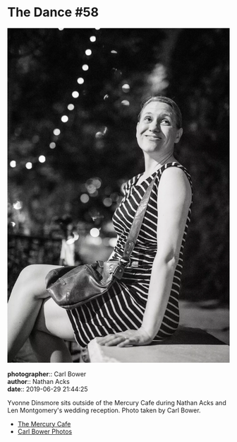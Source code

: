 # The Dance #58

![Yvonne Dinsmore sits outside of the Mercury Cafe](assets/2019-06-29-set-4-the-dance-58.webp)

**photographer**:: Carl Bower  
**author**:: Nathan Acks  
**date**:: 2019-06-29 21:44:25

Yvonne Dinsmore sits outside of the Mercury Cafe during Nathan Acks and Len Montgomery's wedding reception. Photo taken by Carl Bower.

* [The Mercury Cafe](http://mercurycafe.com)
* [Carl Bower Photos](https://carlbowerphotos.com)
